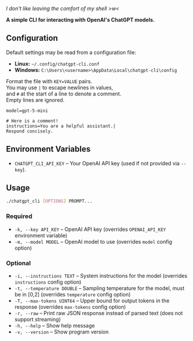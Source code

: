 *I don't like leaving the comfort of my shell >w<*

**A simple CLI for interacting with OpenAI's ChatGPT models.**

## Configuration

Default settings may be read from a configuration file:

* **Linux:** `~/.config/chatgpt-cli.conf`
* **Windows:** `C:\Users\<username>\AppData\Local\chatgpt-cli\config`

Format the file with `KEY=VALUE` pairs.  
You may use `|` to escape newlines in values,  
and `#` at the start of a line to denote a comment.  
Empty lines are ignored.

```
model=gpt-5-mini

# Here is a comment!
instructions=You are a helpful assistant.|
Respond concisely.
```

## Environment Variables

* `CHATGPT_CLI_API_KEY` – Your OpenAI API key (used if not provided via `--key`).

## Usage

```bash
./chatgpt_cli [OPTIONS] PROMPT...
```

### Required

* `-k, --key API_KEY` – OpenAI API key (overrides `OPENAI_API_KEY` environment variable)
* `-m, --model MODEL` – OpenAI model to use (overrides `model` config option)

### Optional

* `-i, --instructions TEXT` – System instructions for the model (overrides `instructions` config option)
* `-t, --temperature DOUBLE` – Sampling temperature for the model, must be in [0,2] (overrides `temperature` config option)
* `-T, --max-tokens UINT64` – Upper bound for output tokens in the response (overrides `max-tokens` config option)
* `-r, --raw` – Print raw JSON response instead of parsed text (does not support streaming)
* `-h, --help` – Show help message
* `-v, --version` – Show program version
